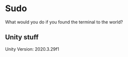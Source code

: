 # Sudo
What would you do if you found the terminal to the world?

## Unity stuff
Unity Version: 2020.3.29f1
